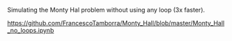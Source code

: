 Simulating the Monty Hal problem without using any loop (3x faster).

https://github.com/FrancescoTamborra/Monty_Hall/blob/master/Monty_Hall_no_loops.ipynb
